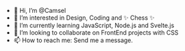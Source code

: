 - 👋 Hi, I’m @Camsel
- 👀 I’m interested in Design, Coding and ✨ Chess ✨
- 🌱 I’m currently learning JavaScript, Node.js and Svelte.js
- 💞️ I’m looking to collaborate on FrontEnd projects with CSS
- 📫 How to reach me: Send me a message.

<!---
Camsel/Camsel is a ✨ special ✨ repository because its `README.md` (this file) appears on your GitHub profile.
You can click the Preview link to take a look at your changes.
--->
